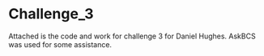 # Challenge_3
Attached is the code and work for challenge 3 for Daniel Hughes. AskBCS was used for some assistance.
